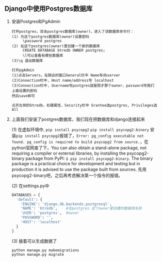 ## Django中使用Postgres数据库

1. 安装Postgres和PgAdmin

   ```
   打开postgres，双击postgres数据库(owner)，进入了该数据库命令行：
   (1) 为这个postgres数据库(owner)设置密码
   		\password postgres
   (2) 在这个postgres(owner)里创建一个新的数据库
   		CREATE DATABASE btredb OWNER postgres;
   		\l可以查看有哪些数据库
   (3)\q 退出数据库
   
   打开pgAdmin
   (1)点击Servers，在跳出的窗口General栏中 Name写dbserver
   (2)Connection栏中, Host name/address写 localhost
   (3)Connection栏中, Username写postgres就是刚才那个owner，password写我们上面设置的密码
   然后save即可
   
   点开左侧的btredb，右键属性，Security栏中 Grantee选postgres, Privileges选All
   ```

2. 上面我们安装了postgres数据库，我们现在把数据库和django连接起来

   (1) 在虚拟环境中, ```pip install psycopg2``` ```pip install psycopg2-binary```
         安装```pip install psycopg2```报错了，```Error: pg_config executable not found. pg_config is required to build psycopg2 from source.```，在python官网查了下，You can also obtain a stand-alone package, not requiring a compiler or external libraries, by installing the psycopg2-binary package from PyPI: ```$ pip install psycopg2-binary```. The binary package is a practical choice for development and testing but in production it is advised to use the package built from sources. 先用psycopg2-binary吧，之后再考虑解决第一个指令的报错。

   (2) 在settings.py中

   ```python
   DATABASES = {
     'default': {
       'ENGINE': 'django.db.backends.postgresql',
       'NAME': 'btredb',    #在postgres 这个owner里创建的数据库名称
       'USER': 'postgres',  #owner
       'PASSWORD': '',
       'HOST': 'localhost'
     }
   }
   ```

   (3) 接着可以生成数据了

   ```
   python manage.py makemigrations
   python manage.py migrate
   ```

   

